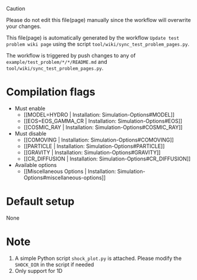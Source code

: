 > [!CAUTION]
> Please do not edit this file(page) manually since the workflow will overwrite your changes.
>
> This file(page) is automatically generated by the workflow `Update test problem wiki page` using the script `tool/wiki/sync_test_problem_pages.py`.
>
> The workflow is triggered by push changes to any of `example/test_problem/*/*/README.md` and `tool/wiki/sync_test_problem_pages.py`.


# Compilation flags
- Must enable
   - [[MODEL=HYDRO | Installation: Simulation-Options#MODEL]]
   - [[EOS=EOS_GAMMA_CR | Installation: Simulation-Options#EOS]]
   - [[COSMIC_RAY | Installation: Simulation-Options#COSMIC_RAY]]
- Must disable
   - [[COMOVING | Installation: Simulation-Options#COMOVING]]
   - [[PARTICLE | Installation: Simulation-Options#PARTICLE]]
   - [[GRAVITY | Installation: Simulation-Options#GRAVITY]]
   - [[CR_DIFFUSION | Installation: Simulation-Options#CR_DIFFUSION]]
- Available options
   - [[Miscellaneous Options | Installation: Simulation-Options#miscellaneous-options]]


# Default setup
None


# Note
1. A simple Python script `shock_plot.py` is attached. Please modify the `SHOCK_DIR` in the script if needed
2. Only support for 1D
